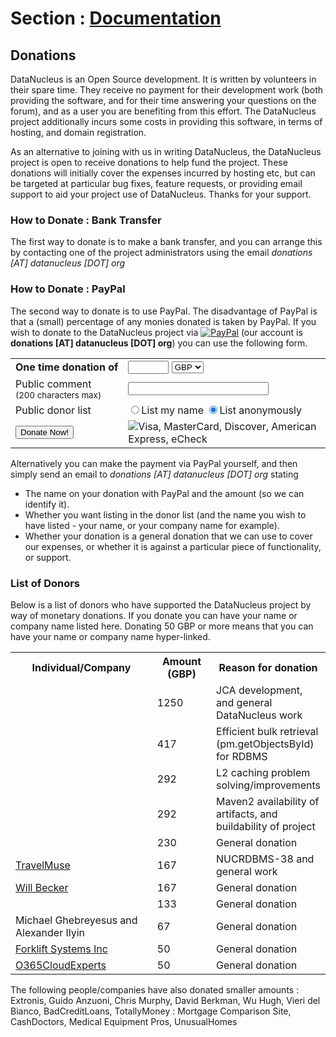 <head><title>Donations</title></head>

# Section : [Documentation](index.html)

## Donations

DataNucleus is an Open Source development. It is written by volunteers in their spare time.
They receive no payment for their development work (both providing the software, and for their time
answering your questions on the forum), and as a user you are benefiting from this effort. The 
DataNucleus project additionally incurs some costs in providing this software, in terms of hosting, and domain registration.

As an alternative to joining with us in writing DataNucleus, the DataNucleus project is open to receive donations to help fund the project. 
These donations will initially cover the expenses incurred by hosting etc, but can be targeted at particular bug fixes, feature requests, or 
providing email support to aid your project use of DataNucleus. Thanks for your support.


### How to Donate : Bank Transfer

The first way to donate is to make a bank transfer, and you can arrange this by contacting one 
of the project administrators using the email _donations [AT] datanucleus [DOT] org_

### How to Donate : PayPal

The second way to donate is to use PayPal. The disadvantage of PayPal is that a (small) percentage of any monies donated is taken by PayPal. 
If you wish to donate to the DataNucleus project via [![PayPal](../images/paypal.gif)](http://www.paypal.com) (our account is __donations [AT] datanucleus [DOT] org__) 
you can use the following form.

<form action="https://www.paypal.com/cgi-bin/webscr" method="post">
<input type="hidden" name="business" value="donations@datanucleus.org"/>
<input type="hidden" name="item_name" value="One time donation"/>
<input type="hidden" name="item_number" value="DONATE"/>
<input type="hidden" name="no_note" value="0"/>
<input type="hidden" name="cmd" value="_xclick"/>
<input type="hidden" name="on1" value="Comment"/>
<input type="hidden" name="lc" value="en" />
<input type="hidden" name="on0" value="Anonymity"/>
<table width="300" cellpadding="5">
<tr>
<td width="30%"><label for="don-amount"><b>One&#160;time&#160;donation&#160;of</b></label></td>
<td width="70%"><input type="text" name="amount" id="don-amount" maxlength="30" size="5"/>
<select name="currency_code">
<option value="GBP" selected="selected">GBP</option>
<option value="USD">USD</option>
<option value="EUR">EUR</option>
<option value="CAD">CAD</option>
<option value="AUD">AUD</option>
<option value="JPY">JPY</option>
</select>
</td>
</tr>
<tr>
<td width="30%"><label for="os1">Public&#160;comment<br/><small>(200&#160;characters&#160;max)</small></label></td>
<td width="70%"><input type="text" size="25" name="os1" id="os1" maxlength="200" /></td>
</tr>
<tr>
<td width="30%">Public&#160;donor&#160;list</td>
<td width="70%">
<input type="radio" name="os0" id="name-yes" value="Mention my name" /><label for="name-yes">List my name</label>
<input type="radio" name="os0" id="name-no" checked="checked" value="Don't mention my name" /><label for="name-no">List anonymously</label>
</td>
</tr>
<tr>
<td width="30%"><input class="centered" type="submit" value="Donate Now!"/></td>
<td width="70%"><img src="../images/creditcards.png" alt="Visa, MasterCard, Discover, American Express, eCheck"/></td>
</tr>
</table>
</form>

Alternatively you can make the payment via PayPal yourself, and then simply send an email to _donations [AT] datanucleus [DOT] org_ stating

* The name on your donation with PayPal and the amount (so we can identify it).
* Whether you want listing in the donor list (and the name you wish to have listed - your name, or your company name for example).
* Whether your donation is a general donation that we can use to cover our expenses, or whether it is against a particular piece of functionality, or support.

### List of Donors

Below is a list of donors who have supported the DataNucleus project by way of monetary donations. 
If you donate you can have your name or company name listed here. Donating 50 GBP or more
means that you can have your name or company name hyper-linked.

<table>
<tr>
<th width="250">Individual/Company</th>
<th width="90">Amount (GBP)</th>
<th>Reason for donation</th>
</tr>

<tr>
<td>
<a href="http://www.nightlabs.de" target="_blank"><img src="../images/companies/nightlabs.gif" border="0" alt=""/></a>
</td>
<td>1250</td>
<td>JCA development, and general DataNucleus work</td>
</tr>

<tr>
<td>
<a href="http://www.google.com" target="_blank"><img src="../images/companies/google.jpg" border="0" alt=""/></a>
</td>
<td>417</td>
<td>Efficient bulk retrieval (pm.getObjectsById) for RDBMS</td>
</tr>

<tr>
<td>
<a href="http://www.ikentoo.com" target="_blank"><img src="../images/companies/ikentoo.png" border="0" alt=""/></a>
</td>
<td>292</td>
<td>L2 caching problem solving/improvements</td>
</tr>

<tr>
<td>
<a href="http://www.ridgetop-group.com" target="_blank"><img src="../images/companies/ridgetop.jpg" border="0" alt=""/></a>
</td>
<td>292</td>
<td>Maven2 availability of artifacts, and buildability of project</td>
</tr>

<tr>
<td>
<a href="http://www.projectocolibri.com/" target="_blank"><img src="../images/companies/colibri.jpg" border="0" alt=""/></a>
</td>
<td>230</td>
<td>General donation</td>
</tr>

<tr>
<td>
<a href="http://www.travelmuse.com" target="_blank">TravelMuse</a>
</td>
<td>167</td>
<td>NUCRDBMS-38 and general work</td>
</tr>

<tr>
<td><a href="http://www.mediaingenuity.com/" target="_blank">Will Becker</a></td>
<td>167</td>
<td>General donation</td>
</tr>

<tr>
<td>
<a href="http://stepaheadsoftware.com/products/javelin/javelin.htm" target="_blank"><img src="../images/companies/stepahead.gif" border="0" alt=""/></a>
</td>
<td>133</td>
<td>General donation</td>
</tr>

<tr>
<td>Michael Ghebreyesus and Alexander Ilyin</td>
<td>67</td>
<td>General donation</td>
</tr>

<tr>
<td><a href="http://forkliftsystems.com/" title="Forklift Systems: Nissan and UniCarriers Forklift Dealer">Forklift Systems Inc</a></td>
<td>50</td>
<td>General donation</td>
</tr>

<tr>
<td><a href="http://www.o365cloudexperts.com" title="O365CloudExperts">O365CloudExperts</a></td>
<td>50</td>
<td>General donation</td>
</tr>
</table>

The following people/companies have also donated smaller amounts :  
Extronis, Guido Anzuoni, Chris Murphy, David Berkman, Wu Hugh, Vieri del Bianco, BadCreditLoans, TotallyMoney : Mortgage Comparison Site, CashDoctors, Medical Equipment Pros, UnusualHomes
